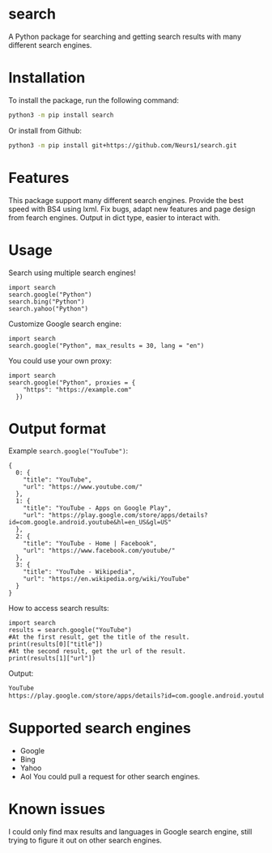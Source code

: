 # search
A Python package for searching and getting search results with many different search engines.
# Installation
To install the package, run the following command:
```bash
python3 -m pip install search
```
Or install from Github:
```bash
python3 -m pip install git+https://github.com/Neurs1/search.git
```
# Features
This package support many different search engines.
Provide the best speed with BS4 using lxml.
Fix bugs, adapt new features and page design from fearch engines.
Output in dict type, easier to interact with.
# Usage
Search using multiple search engines!
```python3
import search
search.google("Python")
search.bing("Python")
search.yahoo("Python")
```
Customize Google search engine:
```python3
import search
search.google("Python", max_results = 30, lang = "en")
```
You could use your own proxy:
```python3
import search
search.google("Python", proxies = {
    "https": "https://example.com"
  })
```
# Output format
Example `search.google("YouTube")`:
```python3
{
  0: {
    "title": "YouTube",
    "url": "https://www.youtube.com/"
  },
  1: {
    "title": "YouTube - Apps on Google Play",
    "url": "https://play.google.com/store/apps/details?id=com.google.android.youtube&hl=en_US&gl=US"
  },
  2: {
    "title": "YouTube - Home | Facebook",
    "url": "https://www.facebook.com/youtube/"
  },
  3: {
    "title": "YouTube - Wikipedia",
    "url": "https://en.wikipedia.org/wiki/YouTube"
  }
}
```
How to access search results:
```python3
import search
results = search.google("YouTube")
#At the first result, get the title of the result.
print(results[0]["title"])
#At the second result, get the url of the result.
print(results[1]["url"])
```
Output:
```bash
YouTube
https://play.google.com/store/apps/details?id=com.google.android.youtube&hl=en_US&gl=US
```
# Supported search engines
- Google
- Bing
- Yahoo
- Aol
You could pull a request for other search engines.
# Known issues
I could only find max results and languages in Google search engine, still trying to figure it out on other search engines.
